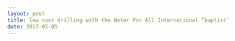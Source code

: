 ```yaml
---
layout: post
title: low cost drilling with the Water For All International “baptist” method
date: 2017-05-05
---
```


